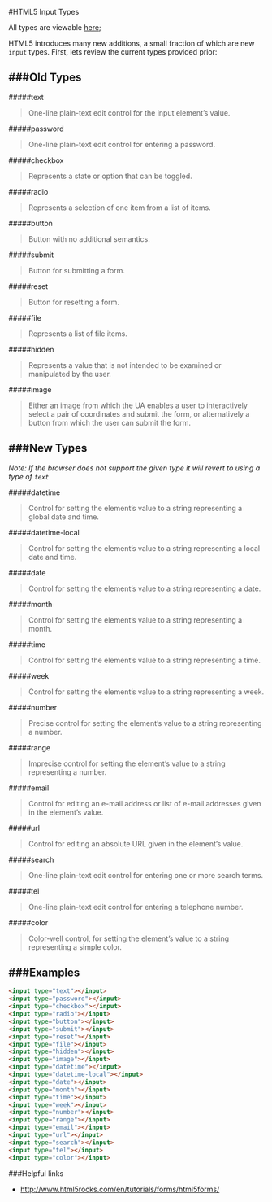 #HTML5 Input Types

  All types are viewable [here](http://jsfiddle.net/ChaseWest/4pFmg/);

  HTML5 introduces many new additions, a small fraction of which are new `input` types. First, lets review the current types provided prior:

###Old Types
------

#####text

> One-line plain-text edit control for the input element’s value.

#####password

> One-line plain-text edit control for entering a password.

#####checkbox

> Represents a state or option that can be toggled.

#####radio

> Represents a selection of one item from a list of items. 

#####button

> Button with no additional semantics.

#####submit

> Button for submitting a form. 

#####reset

> Button for resetting a form.

#####file

> Represents a list of file items.

#####hidden

> Represents a value that is not intended to be examined or manipulated by the user.

#####image

> Either an image from which the UA enables a user to interactively select a pair of coordinates and submit the form, or alternatively a button from which the user can submit the form.


###New Types
------

*Note: If the browser does not support the given type it will revert to using a type of `text`*

#####datetime

> Control for setting the element’s value to a string representing a global date and time.

#####datetime-local

> Control for setting the element’s value to a string representing a local date and time.

#####date

> Control for setting the element’s value to a string representing a date.

#####month

> Control for setting the element’s value to a string representing a month.

#####time

> Control for setting the element’s value to a string representing a time.

#####week

> Control for setting the element’s value to a string representing a week.

#####number

> Precise control for setting the element’s value to a string representing a number.

#####range

> Imprecise control for setting the element’s value to a string representing a number.

#####email

> Control for editing an e-mail address or list of e-mail addresses given in the element’s value.

#####url

> Control for editing an absolute URL given in the element’s value.

#####search

> One-line plain-text edit control for entering one or more search terms.

#####tel

> One-line plain-text edit control for entering a telephone number.

#####color

> Color-well control, for setting the element’s value to a string representing a simple color.

###Examples
------

```html
<input type="text"></input>
<input type="password"></input>
<input type="checkbox"></input>
<input type="radio"></input>
<input type="button"></input>
<input type="submit"></input>
<input type="reset"></input>
<input type="file"></input>
<input type="hidden"></input>
<input type="image"></input>
<input type="datetime"></input>
<input type="datetime-local"></input>
<input type="date"></input>
<input type="month"></input>
<input type="time"></input>
<input type="week"></input>
<input type="number"></input>
<input type="range"></input>
<input type="email"></input>
<input type="url"></input>
<input type="search"></input>
<input type="tel"></input>
<input type="color"></input>
```

###Helpful links

- http://www.html5rocks.com/en/tutorials/forms/html5forms/
